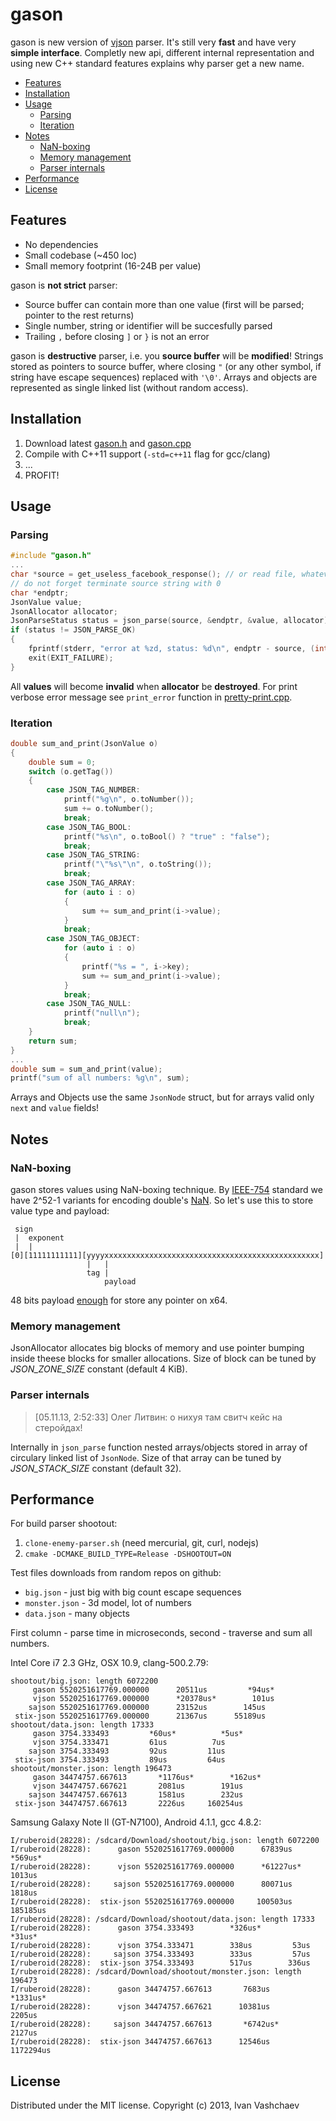 # gason
gason is new version of [vjson](https://code.google.com/p/vjson) parser. It's still very **fast** and have very **simple interface**. Completly new api, different internal representation and using new C++ standard features explains why parser get a new name.

- [Features](#features)
- [Installation](#installation)
- [Usage](#usage)
	- [Parsing](#parsing)
	- [Iteration](#iteration)
- [Notes](#notes)
	- [NaN-boxing](#nan-boxing)
	- [Memory management](#memory-management)
	- [Parser internals](#parser-internals)
- [Performance](#performance)
- [License](#license)

## Features
* No dependencies
* Small codebase (~450 loc)
* Small memory footprint (16-24B per value)

gason is **not strict** parser:
* Source buffer can contain more than one value (first will be parsed; pointer to the rest returns)
* Single number, string or identifier will be succesfully parsed
* Trailing `,` before closing `]` or `}` is not an error

gason is **destructive** parser, i.e. you **source buffer** will be **modified**! Strings stored as pointers to source buffer, where closing `"` (or any other symbol, if string have escape sequences) replaced with `'\0'`. Arrays and objects are represented as single linked list (without random access).

## Installation
1. Download latest [gason.h](https://raw.github.com/vivkin/gason/master/gason.h) and [gason.cpp](https://raw.github.com/vivkin/gason/master/gason.cpp)
2. Compile with C++11 support (`-std=c++11` flag for gcc/clang)
3. ...
4. PROFIT!

## Usage
### Parsing
```cpp
#include "gason.h"
...
char *source = get_useless_facebook_response(); // or read file, whatever
// do not forget terminate source string with 0
char *endptr;
JsonValue value;
JsonAllocator allocator;
JsonParseStatus status = json_parse(source, &endptr, &value, allocator);
if (status != JSON_PARSE_OK)
{
	fprintf(stderr, "error at %zd, status: %d\n", endptr - source, (int)status);
	exit(EXIT_FAILURE);
}
```
All **values** will become **invalid** when **allocator** be **destroyed**. For print verbose error message see `print_error` function in [pretty-print.cpp](pretty-print.cpp).

### Iteration
```cpp
double sum_and_print(JsonValue o)
{
	double sum = 0;
	switch (o.getTag())
	{
		case JSON_TAG_NUMBER:
			printf("%g\n", o.toNumber());
			sum += o.toNumber();
			break;
		case JSON_TAG_BOOL:
			printf("%s\n", o.toBool() ? "true" : "false");
			break;
		case JSON_TAG_STRING:
			printf("\"%s\"\n", o.toString());
			break;
		case JSON_TAG_ARRAY:
			for (auto i : o)
			{
				sum += sum_and_print(i->value);
			}
			break;
		case JSON_TAG_OBJECT:
			for (auto i : o)
			{
				printf("%s = ", i->key);
				sum += sum_and_print(i->value);
			}
			break;
		case JSON_TAG_NULL:
			printf("null\n");
			break;
	}
	return sum;
}
...
double sum = sum_and_print(value);
printf("sum of all numbers: %g\n", sum);
```
Arrays and Objects use the same `JsonNode` struct, but for arrays valid only `next` and `value` fields!

## Notes
### NaN-boxing
gason stores values using NaN-boxing technique. By [IEEE-754](http://en.wikipedia.org/wiki/IEEE_floating_point) standard we have 2^52-1 variants for encoding double's [NaN](http://en.wikipedia.org/wiki/NaN). So let's use this to store value type and payload:
```
 sign
 |  exponent
 |  |
[0][11111111111][yyyyxxxxxxxxxxxxxxxxxxxxxxxxxxxxxxxxxxxxxxxxxxxxxxxx]
                 |   |
                 tag |
                     payload
```
48 bits payload [enough](http://en.wikipedia.org/wiki/X86-64#Virtual_address_space_details) for store any pointer on x64.

### Memory management
JsonAllocator allocates big blocks of memory and use pointer bumping inside theese blocks for smaller allocations. Size of block can be tuned by *JSON_ZONE_SIZE* constant (default 4 KiB).

### Parser internals
> [05.11.13, 2:52:33] Олег Литвин: о нихуя там свитч кейс на стеройдах!

Internally in `json_parse` function nested arrays/objects stored in array of circulary linked list of `JsonNode`. Size of that array can be tuned by *JSON_STACK_SIZE* constant (default 32).

## Performance

For build parser shootout:

1. `clone-enemy-parser.sh` (need mercurial, git, curl, nodejs)
2. `cmake -DCMAKE_BUILD_TYPE=Release -DSHOOTOUT=ON`

Test files downloads from random repos on github:
* `big.json` - just big with big count escape sequences
* `monster.json` - 3d model, lot of numbers
* `data.json` - many objects

First column - parse time in microseconds, second - traverse and sum all numbers.

Intel Core i7 2.3 GHz, OSX 10.9, clang-500.2.79:
```
shootout/big.json: length 6072200
     gason 5520251617769.000000      20511us         *94us*
     vjson 5520251617769.000000      *20378us*        101us
    sajson 5520251617769.000000      23152us        145us
 stix-json 5520251617769.000000      21367us      55189us
shootout/data.json: length 17333
     gason 3754.333493         *60us*          *5us*
     vjson 3754.333471         61us          7us
    sajson 3754.333493         92us         11us
 stix-json 3754.333493         89us         64us
shootout/monster.json: length 196473
     gason 34474757.667613       *1176us*        *162us*
     vjson 34474757.667621       2081us        191us
    sajson 34474757.667613       1581us        232us
 stix-json 34474757.667613       2226us     160254us
```
Samsung Galaxy Note II (GT-N7100), Android 4.1.1, gcc 4.8.2:
```
I/ruberoid(28228): /sdcard/Download/shootout/big.json: length 6072200
I/ruberoid(28228):      gason 5520251617769.000000      67839us        *569us*
I/ruberoid(28228):      vjson 5520251617769.000000      *61227us*       1013us
I/ruberoid(28228):     sajson 5520251617769.000000      80071us       1818us
I/ruberoid(28228):  stix-json 5520251617769.000000     100503us     185185us
I/ruberoid(28228): /sdcard/Download/shootout/data.json: length 17333
I/ruberoid(28228):      gason 3754.333493        *326us*         *31us*
I/ruberoid(28228):      vjson 3754.333471        338us         53us
I/ruberoid(28228):     sajson 3754.333493        333us         57us
I/ruberoid(28228):  stix-json 3754.333493        517us        336us
I/ruberoid(28228): /sdcard/Download/shootout/monster.json: length 196473
I/ruberoid(28228):      gason 34474757.667613       7683us       *1331us*
I/ruberoid(28228):      vjson 34474757.667621      10381us       2205us
I/ruberoid(28228):     sajson 34474757.667613       *6742us*       2127us
I/ruberoid(28228):  stix-json 34474757.667613      12546us    1172294us
```

## License
Distributed under the MIT license. Copyright (c) 2013, Ivan Vashchaev
